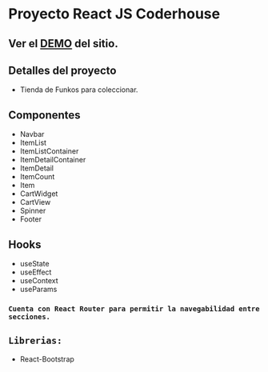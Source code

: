 # Proyecto React JS Coderhouse

## Ver el [DEMO](https://fdev-funkos-reactjs.netlify.app/) del sitio.

## Detalles del proyecto
- Tienda de Funkos para coleccionar.

## Componentes
- Navbar
- ItemList
- ItemListContainer
- ItemDetailContainer
- ItemDetail
- ItemCount
- Item
- CartWidget
- CartView
- Spinner
- Footer

## Hooks
- useState
- useEffect
- useContext
- useParams


### `Cuenta con React Router para permitir la navegabilidad entre secciones.`

## `Librerias:`

- React-Bootstrap
